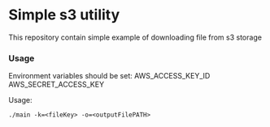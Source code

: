 # Simple s3 utility

This repository contain simple example of downloading file from s3 storage

### Usage
Environment variables should be set:
 AWS_ACCESS_KEY_ID
 AWS_SECRET_ACCESS_KEY

Usage:

`./main -k=<fileKey> -o=<outputFilePATH>`

